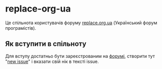 # replace-org-ua
Це спільнота користувачів форуму [replace.org.ua](http://replace.org.ua/) (Український форум програмістів).

## Як вступити в спільноту
Для вступу достатньо бути зареєстрованим на [форумі](http://replace.org.ua/), створити тут "[new issue](https://github.com/replace-org-ua/invites/issues/new?labels=invite+request&title=%D0%92%D1%96%D1%82%D0%B0%D1%8E)" і вказати свій нік в тексті issue.

